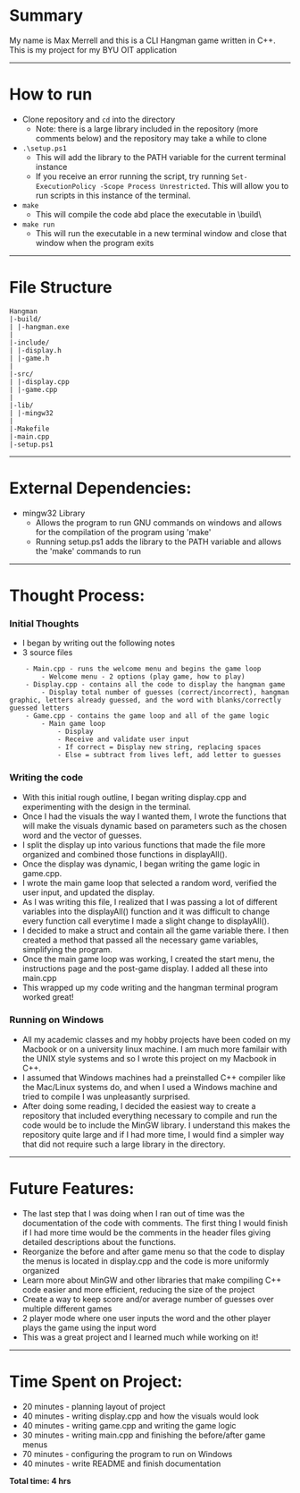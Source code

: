 # Summary
My name is Max Merrell and this is a CLI Hangman game written in C++. This is my project for my BYU OIT application

---

# How to run
- Clone repository and `cd` into the directory 
    - Note: there is a large library included in the repository (more comments below) and the repository may take a while to clone
- `.\setup.ps1`
    - This will add the library to the PATH variable for the current terminal instance
    - If you receive an error running the script, try running `Set-ExecutionPolicy -Scope Process Unrestricted`. This will allow you to run scripts in this instance of the terminal.
- `make`
    - This will compile the code abd place the executable in \build\
- `make run`
    - This will run the executable in a new terminal window and close that window when the program exits

---

# File Structure
```
Hangman
|-build/
| |-hangman.exe
|
|-include/
| |-display.h
| |-game.h
|
|-src/
| |-display.cpp
| |-game.cpp
|
|-lib/
| |-mingw32
|
|-Makefile
|-main.cpp
|-setup.ps1
```

---

# External Dependencies: 
- mingw32 Library
    - Allows the program to run GNU commands on windows and allows for the compilation of the program using 'make'
    - Running setup.ps1 adds the library to the PATH variable and allows the 'make' commands to run

---

# Thought Process:
### Initial Thoughts
- I began by writing out the following notes
- 3 source files
```
    - Main.cpp - runs the welcome menu and begins the game loop
        - Welcome menu - 2 options (play game, how to play)
    - Display.cpp - contains all the code to display the hangman game
        - Display total number of guesses (correct/incorrect), hangman graphic, letters already guessed, and the word with blanks/correctly guessed letters
    - Game.cpp - contains the game loop and all of the game logic
        - Main game loop
            - Display
            - Receive and validate user input
            - If correct = Display new string, replacing spaces
            - Else = subtract from lives left, add letter to guesses
```

### Writing the code
- With this initial rough outline, I began writing display.cpp and experimenting with the design in the terminal.
- Once I had the visuals the way I wanted them, I wrote the functions that will make the visuals dynamic based on parameters such as the chosen word and the vector of guesses.
- I split the display up into various functions that made the file more organized and combined those functions in displayAll().
- Once the display was dynamic, I began writing the game logic in game.cpp.
- I wrote the main game loop that selected a random word, verified the user input, and updated the display.
- As I was writing this file, I realized that I was passing a lot of different variables into the displayAll() function and it was difficult to change every function call everytime I made a slight change to displayAll().
- I decided to make a struct and contain all the game variable there. I then created a method that passed all the necessary game variables, simplifying the program.
- Once the main game loop was working, I created the start menu, the instructions page and the post-game display. I added all these into main.cpp
- This wrapped up my code writing and the hangman terminal program worked great!

### Running on Windows
- All my academic classes and my hobby projects have been coded on my Macbook or on a university linux machine. I am much more familair with the UNIX style systems and so I wrote this project on my Macbook in C++.
- I assumed that Windows machines had a preinstalled C++ compiler like the Mac/Linux systems do, and when I used a Windows machine and tried to compile I was unpleasantly surprised.
- After doing some reading, I decided the easiest way to create a repository that included everything necessary to compile and run the code would be to include the MinGW library. I understand this makes the repository quite large and if I had more time, I would find a simpler way that did not require such a large library in the directory. 

---
# Future Features:

- The last step that I was doing when I ran out of time was the documentation of the code with comments. The first thing I would finish if I had more time would be the comments in the header files giving detailed descriptions about the functions. 
- Reorganize the before and after game menu so that the code to display the menus is located in display.cpp and the code is more uniformly organized
- Learn more about MinGW and other libraries that make compiling C++ code easier and more efficient, reducing the size of the project
- Create a way to keep score and/or average number of guesses over multiple different games
- 2 player mode where one user inputs the word and the other player plays the game using the input word
- This was a great project and I learned much while working on it!

---

# Time Spent on Project:
- 20 minutes - planning layout of project
- 40 minutes - writing display.cpp and how the visuals would look
- 40 minutes - writing game.cpp and writing the game logic
- 30 minutes - writing main.cpp and finishing the before/after game menus
- 70 minutes - configuring the program to run on Windows 
- 40 minutes - write README and finish documentation

**Total time: 4 hrs**

